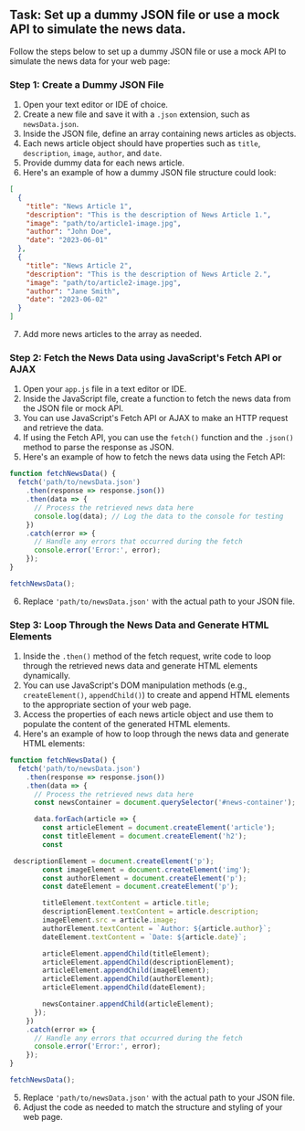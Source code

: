 

## Task: Set up a dummy JSON file or use a mock API to simulate the news data.

Follow the steps below to set up a dummy JSON file or use a mock API to simulate the news data for your web page:

### Step 1: Create a Dummy JSON File

1. Open your text editor or IDE of choice.
2. Create a new file and save it with a `.json` extension, such as `newsData.json`.
3. Inside the JSON file, define an array containing news articles as objects.
4. Each news article object should have properties such as `title`, `description`, `image`, `author`, and `date`.
5. Provide dummy data for each news article.
6. Here's an example of how a dummy JSON file structure could look:

```json
[
  {
    "title": "News Article 1",
    "description": "This is the description of News Article 1.",
    "image": "path/to/article1-image.jpg",
    "author": "John Doe",
    "date": "2023-06-01"
  },
  {
    "title": "News Article 2",
    "description": "This is the description of News Article 2.",
    "image": "path/to/article2-image.jpg",
    "author": "Jane Smith",
    "date": "2023-06-02"
  }
]
```

7. Add more news articles to the array as needed.

### Step 2: Fetch the News Data using JavaScript's Fetch API or AJAX

1. Open your `app.js` file in a text editor or IDE.
2. Inside the JavaScript file, create a function to fetch the news data from the JSON file or mock API.
3. You can use JavaScript's Fetch API or AJAX to make an HTTP request and retrieve the data.
4. If using the Fetch API, you can use the `fetch()` function and the `.json()` method to parse the response as JSON.
5. Here's an example of how to fetch the news data using the Fetch API:

```javascript
function fetchNewsData() {
  fetch('path/to/newsData.json')
    .then(response => response.json())
    .then(data => {
      // Process the retrieved news data here
      console.log(data); // Log the data to the console for testing
    })
    .catch(error => {
      // Handle any errors that occurred during the fetch
      console.error('Error:', error);
    });
}

fetchNewsData();
```

6. Replace `'path/to/newsData.json'` with the actual path to your JSON file.

### Step 3: Loop Through the News Data and Generate HTML Elements

1. Inside the `.then()` method of the fetch request, write code to loop through the retrieved news data and generate HTML elements dynamically.
2. You can use JavaScript's DOM manipulation methods (e.g., `createElement()`, `appendChild()`) to create and append HTML elements to the appropriate section of your web page.
3. Access the properties of each news article object and use them to populate the content of the generated HTML elements.
4. Here's an example of how to loop through the news data and generate HTML elements:

```javascript
function fetchNewsData() {
  fetch('path/to/newsData.json')
    .then(response => response.json())
    .then(data => {
      // Process the retrieved news data here
      const newsContainer = document.querySelector('#news-container');

      data.forEach(article => {
        const articleElement = document.createElement('article');
        const titleElement = document.createElement('h2');
        const

 descriptionElement = document.createElement('p');
        const imageElement = document.createElement('img');
        const authorElement = document.createElement('p');
        const dateElement = document.createElement('p');

        titleElement.textContent = article.title;
        descriptionElement.textContent = article.description;
        imageElement.src = article.image;
        authorElement.textContent = `Author: ${article.author}`;
        dateElement.textContent = `Date: ${article.date}`;

        articleElement.appendChild(titleElement);
        articleElement.appendChild(descriptionElement);
        articleElement.appendChild(imageElement);
        articleElement.appendChild(authorElement);
        articleElement.appendChild(dateElement);

        newsContainer.appendChild(articleElement);
      });
    })
    .catch(error => {
      // Handle any errors that occurred during the fetch
      console.error('Error:', error);
    });
}

fetchNewsData();
```

5. Replace `'path/to/newsData.json'` with the actual path to your JSON file.
6. Adjust the code as needed to match the structure and styling of your web page.
